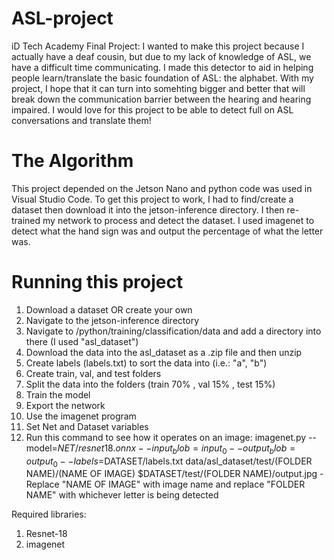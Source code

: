 # ASL-project
iD Tech Academy Final Project:  I wanted to make this project because I actually have a deaf cousin, but due to my lack of knowledge of ASL, we have a difficult time communicating. I made this detector to aid in helping people learn/translate the basic foundation of ASL: the alphabet. With my project, I hope that it can turn into somehting bigger and better that will break down the communication barrier between the hearing and hearing impaired. I would love for this project to be able to detect full on ASL conversations and translate them!

# The Algorithm 
This project depended on the Jetson Nano and python code was used in Visual Studio Code. To get this project to work, I had to find/create a dataset then download it into the jetson-inference directory. I then re-trained my network to process and detect the dataset. I used imagenet to detect what the hand sign was and output the percentage of what the letter was.

# Running this project
1. Download a dataset OR create your own
2. Navigate to the jetson-inference directory
3. Navigate to /python/training/classification/data and add a directory into there (I used "asl_dataset")
4. Download the data into the asl_dataset as a .zip file and then unzip
5. Create labels (labels.txt) to sort the data into (i.e.: "a", "b")
6. Create train, val, and test folders
7. Split the data into the folders (train 70% , val 15% , test 15%)
8. Train the model
9. Export the network
10. Use the imagenet program
11. Set Net and Dataset variables
12. Run this command to see how it operates on an image: imagenet.py --model=$NET/resnet18.onnx --input_blob=input_0 --output_blob=output_0 --labels=$DATASET/labels.txt data/asl_dataset/test/(FOLDER NAME)/(NAME OF IMAGE) $DATASET/test/(FOLDER NAME)/output.jpg - Replace "NAME OF IMAGE" with image name and replace "FOLDER NAME" with whichever letter is being detected

Required libraries:
1. Resnet-18
2. imagenet
